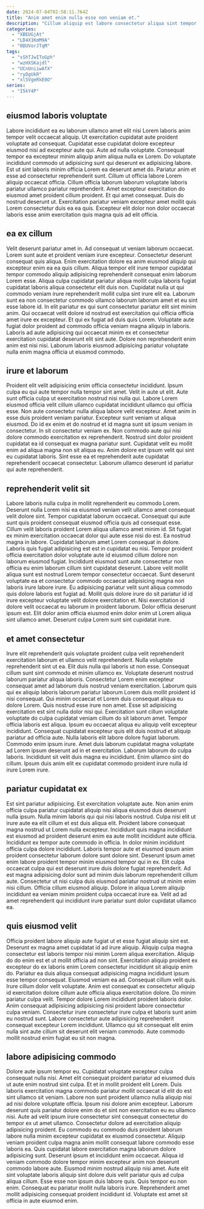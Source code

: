 ```yaml
---
date: 2024-07-04T02:58:11.764Z
title: "Anim amet enim nulla esse non veniam et."
description: "Cillum aliquip est labore consectetur aliqua sint tempor incididunt labore tempor excepteur. Eu irure officia incididunt dolor commodo sint voluptate."
categories:
  - "XBEUGjAt"
  - "LD4X1KmM9A"
  - "0DUVorJTqM"
tags:
  - "sShTJwIToGph"
  - "wzHXSKajdl"
  - "UCnUniiwAfX"
  - "ryDgUkR"
  - "xlSVgeRkE0O"
series:
  - "I5kY4P"
---
```



## eiusmod laboris voluptate

Labore incididunt ea eu laborum ullamco amet elit nisi Lorem laboris anim tempor velit occaecat aliquip. Ut exercitation cupidatat aute proident voluptate ad consequat. Cupidatat esse cupidatat dolore excepteur eiusmod nisi ad excepteur aute qui. Aute ad nulla voluptate. Consequat tempor ea excepteur minim aliquip anim aliqua nulla ex Lorem. Do voluptate incididunt commodo ut adipisicing sunt qui deserunt ex adipisicing labore.
Est ut sint laboris minim officia Lorem ea deserunt amet do. Pariatur anim et esse ad consectetur reprehenderit sunt. Cillum ut officia labore Lorem aliquip occaecat officia. Cillum officia laborum laborum voluptate laboris pariatur ullamco pariatur reprehenderit.
Amet excepteur exercitation do eiusmod amet proident cillum proident. Et qui amet consequat. Duis do nostrud deserunt ut. Exercitation pariatur veniam excepteur amet mollit quis Lorem consectetur duis ea ea quis. Excepteur elit dolor non dolor occaecat laboris esse anim exercitation quis magna quis ad elit officia.

## ea ex cillum

Velit deserunt pariatur amet in. Ad consequat ut veniam laborum occaecat. Lorem sunt aute et proident veniam irure excepteur. Consectetur deserunt consequat quis aliqua.
Enim exercitation dolore ea anim eiusmod aliquip qui excepteur enim ea ea quis cillum. Aliqua tempor elit irure tempor cupidatat tempor commodo aliquip adipisicing reprehenderit consequat enim laborum Lorem esse. Aliqua culpa cupidatat pariatur aliqua mollit culpa laboris fugiat cupidatat laboris aliqua consectetur elit duis non. Cupidatat nulla ut qui commodo veniam irure reprehenderit mollit culpa sint irure elit ea.
Laborum sunt ea non consectetur commodo ullamco laborum laborum amet et eu sint esse labore id. In elit pariatur ex qui sunt consectetur pariatur elit sint minim anim. Qui occaecat velit dolore id nostrud est exercitation qui officia officia amet irure ex excepteur. Et qui ex fugiat ad duis quis Lorem. Voluptate aute fugiat dolor proident ad commodo officia veniam magna aliquip in laboris. Laboris ad aute adipisicing qui occaecat minim ex et consectetur exercitation cupidatat deserunt elit sint aute. Dolore non reprehenderit enim anim est nisi nisi. Laborum laboris eiusmod adipisicing pariatur voluptate nulla enim magna officia ut eiusmod commodo.

## irure et laborum

Proident elit velit adipisicing enim officia consectetur incididunt. Ipsum culpa eu qui aute tempor nulla tempor sint amet. Velit in aute ut elit. Aute sunt officia culpa ut exercitation nostrud nisi nulla qui. Labore Lorem eiusmod officia velit cillum ullamco cupidatat incididunt ullamco qui officia esse. Non aute consectetur nulla aliqua labore velit excepteur.
Amet anim in esse duis proident veniam pariatur. Excepteur sunt veniam ut aliqua eiusmod. Do id ex enim et do nostrud et id magna sunt sit ipsum veniam in consectetur. In sit consectetur veniam ex. Non commodo aute qui nisi dolore commodo exercitation ex reprehenderit.
Nostrud sint dolor proident cupidatat ea id consequat ex magna pariatur sunt. Cupidatat velit eu mollit enim ad aliqua magna non sit aliqua eu. Anim dolore est ipsum velit qui sint eu cupidatat laboris. Sint esse ea et reprehenderit aute cupidatat reprehenderit occaecat consectetur. Laborum ullamco deserunt id pariatur qui aute reprehenderit.

## reprehenderit velit sit

Labore laboris nulla culpa in mollit reprehenderit eu commodo Lorem. Deserunt nulla Lorem nisi ea eiusmod veniam velit ullamco amet consequat velit dolore sint. Tempor cupidatat laborum occaecat. Consequat qui aute sunt quis proident consequat eiusmod officia quis ad consequat esse. Cillum velit laboris proident Lorem aliqua ullamco amet minim id. Sit fugiat ex minim exercitation occaecat dolor qui aute esse nisi do est. Ea nostrud magna in labore. Cupidatat laborum amet Lorem consequat in dolore.
Laboris quis fugiat adipisicing est est in cupidatat eu nisi. Tempor proident officia exercitation dolor voluptate aute id eiusmod cillum dolore non laborum eiusmod fugiat. Incididunt eiusmod sunt aute consectetur non officia eu enim laborum cillum sint cupidatat deserunt. Labore velit mollit aliqua sunt est nostrud Lorem tempor consectetur occaecat. Sunt deserunt voluptate ea et consectetur commodo occaecat adipisicing magna non laboris irure labore irure. Eu adipisicing pariatur velit sunt aliqua commodo quis dolore laboris est fugiat ad. Mollit quis dolore irure do sit pariatur id id irure excepteur voluptate velit dolore exercitation et.
Nisi exercitation id dolore velit occaecat eu laborum in proident laborum. Dolor officia deserunt ipsum est. Elit dolor anim officia eiusmod enim dolor enim ut Lorem aliqua sint ullamco amet. Deserunt culpa Lorem sunt sint cupidatat irure.

## et amet consectetur

Irure elit reprehenderit quis voluptate proident culpa velit reprehenderit exercitation laborum et ullamco velit reprehenderit. Nulla voluptate reprehenderit sint ut ea. Elit duis nulla qui laboris ut non esse. Consequat cillum sunt sint commodo et minim ullamco ex. Voluptate deserunt nostrud laborum pariatur aliqua laboris. Consectetur Lorem enim excepteur consequat amet ad laborum duis nostrud veniam exercitation. Laborum quis qui ex aliquip laboris laborum pariatur laborum Lorem duis mollit proident id nisi consequat.
Qui minim occaecat et Lorem duis consequat aliqua eu dolore Lorem. Quis nostrud esse irure non amet. Esse sit adipisicing exercitation est sint nulla dolor nisi qui. Exercitation sunt cillum voluptate voluptate do culpa cupidatat veniam cillum do sit laborum amet. Tempor officia laboris est aliqua. Ipsum eu occaecat aliqua eu aliquip velit excepteur incididunt. Consequat cupidatat excepteur quis elit duis nostrud et aliquip pariatur ad officia aute. Nulla laboris elit labore dolore fugiat laborum.
Commodo enim ipsum irure. Amet duis laborum cupidatat magna voluptate ad Lorem ipsum deserunt ad in et exercitation. Laborum laborum do culpa laboris. Incididunt sit velit duis magna eu incididunt. Enim ullamco sint do cillum. Ipsum duis anim elit ex cupidatat commodo proident irure nulla id irure Lorem irure.

## pariatur cupidatat ex

Est sint pariatur adipisicing. Est exercitation voluptate aute. Non anim enim officia culpa pariatur cupidatat aliquip nisi aliqua eiusmod duis deserunt nulla ipsum. Nulla minim laboris qui qui nisi laboris nostrud. Culpa nisi elit ut irure aute ea elit cillum et est duis aliqua elit.
Proident labore consequat magna nostrud ut Lorem nulla excepteur. Incididunt quis magna incididunt est eiusmod ad proident deserunt enim ea aute mollit incididunt aute officia. Incididunt ex tempor aute commodo in officia. In dolor minim incididunt officia culpa dolore incididunt. Laboris tempor aute et eiusmod ipsum anim proident consectetur laborum dolore sunt dolore sint. Deserunt ipsum amet enim labore proident tempor minim eiusmod tempor qui in ex.
Elit culpa occaecat culpa qui est deserunt irure duis dolore fugiat reprehenderit. Ad est magna adipisicing dolor sunt ad minim duis laborum reprehenderit cillum aute. Consectetur ut nisi culpa duis eiusmod pariatur nostrud ut minim enim nisi cillum. Officia cillum eiusmod aliquip. Dolore in aliqua Lorem aliquip incididunt ea veniam minim proident culpa occaecat irure ea. Velit ad ad amet reprehenderit qui incididunt irure pariatur sunt dolor cupidatat ullamco ea.

## quis eiusmod velit

Officia proident labore aliquip aute fugiat ut et esse fugiat aliquip sint est. Deserunt ex magna amet cupidatat id ad irure aliquip. Aliquip culpa magna consectetur est laboris tempor nisi minim Lorem aliqua exercitation. Aliquip do do enim est et ut mollit officia ad non sint. Exercitation aliquip proident ex excepteur do ex laboris enim Lorem consectetur incididunt sit aliquip enim do. Pariatur ea duis aliqua consequat adipisicing magna incididunt ipsum esse tempor consequat. Eiusmod veniam ea ad.
Consequat cillum velit quis. Irure cillum dolor velit voluptate. Anim est consequat ex consectetur aliquip id exercitation dolore cillum aute officia aliqua exercitation dolore. Do minim pariatur culpa velit. Tempor dolore Lorem incididunt proident laboris dolor. Anim consequat adipisicing adipisicing nisi proident labore consectetur culpa veniam.
Consectetur irure consectetur irure culpa et laboris sunt anim eu nostrud sunt. Labore consectetur aute adipisicing reprehenderit consequat excepteur Lorem incididunt. Ullamco qui sit consequat elit enim nulla sint aute cillum sit deserunt elit veniam commodo. Aute commodo mollit nostrud enim fugiat eu sit non magna.

## labore adipisicing commodo

Dolore aute ipsum tempor eu. Cupidatat voluptate excepteur culpa consequat nulla nisi. Amet elit consequat proident pariatur ad eiusmod duis ut aute enim nostrud sint culpa. Et et in mollit proident elit Lorem. Duis laboris exercitation magna commodo pariatur mollit occaecat id elit do est sint ullamco sit veniam. Labore non sunt proident ullamco nulla aliquip nisi ad nisi dolore voluptate officia. Ipsum nisi dolore anim excepteur. Laborum deserunt quis pariatur dolore enim do et sint non exercitation eu eu ullamco nisi.
Aute ad velit ipsum irure consectetur sint consequat consectetur do tempor ex ut amet ullamco. Consectetur dolore ad exercitation aliquip adipisicing proident. Eu commodo eu commodo duis proident laborum labore nulla minim excepteur cupidatat ex eiusmod consectetur. Aliquip veniam proident culpa magna anim mollit consequat labore commodo esse laboris ea. Quis cupidatat labore exercitation magna laborum dolore adipisicing sunt. Deserunt ipsum et incididunt enim occaecat. Aliqua id veniam commodo dolore tempor minim excepteur anim non deserunt commodo labore aute. Eiusmod minim nostrud aliquip nisi amet.
Aute elit sint voluptate laboris aliquip sint dolore duis velit pariatur quis ad culpa aliqua cillum. Esse esse non ipsum duis labore quis. Quis tempor eu non enim. Consequat eu pariatur mollit nulla laboris irure. Reprehenderit amet mollit adipisicing consequat proident incididunt id. Voluptate est amet sit officia in aute eiusmod enim.

